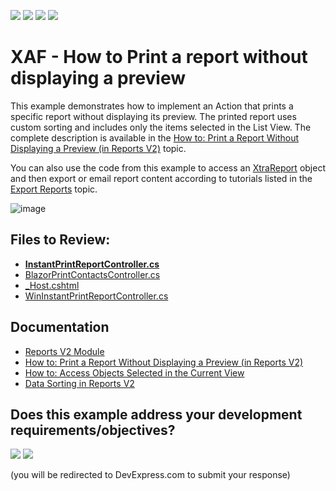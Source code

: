 <!-- default badges list -->
![](https://img.shields.io/endpoint?url=https://codecentral.devexpress.com/api/v1/VersionRange/128592402/23.1.4%2B)
[![](https://img.shields.io/badge/Open_in_DevExpress_Support_Center-FF7200?style=flat-square&logo=DevExpress&logoColor=white)](https://supportcenter.devexpress.com/ticket/details/E5146)
[![](https://img.shields.io/badge/📖_How_to_use_DevExpress_Examples-e9f6fc?style=flat-square)](https://docs.devexpress.com/GeneralInformation/403183)
[![](https://img.shields.io/badge/💬_Leave_Feedback-feecdd?style=flat-square)](#does-this-example-address-your-development-requirementsobjectives)
<!-- default badges end -->

# XAF - How to Print a report without displaying a preview

This example demonstrates how to implement an Action that prints a specific report without displaying its preview. The printed report uses custom sorting and includes only the items selected in the List View. The complete description is available in the [How to: Print a Report Without Displaying a Preview (in Reports V2)](https://documentation.devexpress.com/#Xaf/CustomDocument3601) topic.

You can also use the code from this example to access an [XtraReport](https://documentation.devexpress.com/#XtraReports/clsDevExpressXtraReportsUIXtraReporttopic) object and then export or email report content according to tutorials listed in the [Export Reports](https://documentation.devexpress.com/#XtraReports/CustomDocument15796) topic.

![image](https://user-images.githubusercontent.com/14300209/233358203-9518bb1a-cfc7-4a1a-8512-e3d3bd5d60f6.png)

## Files to Review:

* **[InstantPrintReportController.cs](./CS/EFCore/InstantReportEF/InstantReportEF.Module/Controllers/InstantPrintReportController.cs)**
* [BlazorPrintContactsController.cs](./CS/EFCore/InstantReportEF/InstantReportEF.Blazor.Server/Controllers/BlazorPrintContactsController.cs)
* [_Host.cshtml](./CS/EFCore/InstantReportEF/InstantReportEF.Blazor.Server/Pages/_Host.cshtml)
* [WinInstantPrintReportController.cs](./CS/EFCore/InstantReportEF/InstantReportEF.Win/Controllers/WinInstantPrintReportController.cs)

## Documentation

* [Reports V2 Module](https://docs.devexpress.com/eXpressAppFramework/113591/shape-export-print-data/reports/reports-v2-module-overview)
* [How to: Print a Report Without Displaying a Preview (in Reports V2)](https://documentation.devexpress.com/#Xaf/CustomDocument3601)
* [How to: Access Objects Selected in the Current View](https://docs.devexpress.com/eXpressAppFramework/113324/task-based-help/views/how-to-access-objects-selected-in-the-current-view)
* [Data Sorting in Reports V2](https://docs.devexpress.com/eXpressAppFramework/113595/concepts/extra-modules/reports-v2/data-sorting-in-reports-v2)
<!-- feedback -->
## Does this example address your development requirements/objectives?

[<img src="https://www.devexpress.com/support/examples/i/yes-button.svg"/>](https://www.devexpress.com/support/examples/survey.xml?utm_source=github&utm_campaign=xaf-print-a-report-without-displaying-a-preview&~~~was_helpful=yes) [<img src="https://www.devexpress.com/support/examples/i/no-button.svg"/>](https://www.devexpress.com/support/examples/survey.xml?utm_source=github&utm_campaign=xaf-print-a-report-without-displaying-a-preview&~~~was_helpful=no)

(you will be redirected to DevExpress.com to submit your response)
<!-- feedback end -->
